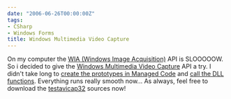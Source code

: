```yaml
---
date: "2006-06-26T00:00:00Z"
tags:
- CSharp
- Windows Forms
title: Windows Multimedia Video Capture
---
```

On my computer the [WIA (Windows Image Acquisition)](http://msdn.microsoft.com/library/default.asp?url=/library/en-us/wia/wia/overviews/startpage.asp) API is SLOOOOOW. So i decided to give the [Windows Multimedia Video Capture](http://windowssdk.msdn.microsoft.com/en-us/library/ms713477(VS.80).aspx) API a try. I didn't take long to [create the prototypes in Managed Code](http://msdn.microsoft.com/library/default.asp?url=/library/en-us/cpguide/html/cpconcreatingprototypesinmanagedcode.asp) and [call the DLL functions](http://msdn.microsoft.com/library/en-us/cpguide/html/cpconcallingdllfunction.asp). Everything runs really smooth now... As always, feel free to download the [testavicap32](http://www.timvw.be/wp-content/code/csharp/testavicap32.zip) sources now!
